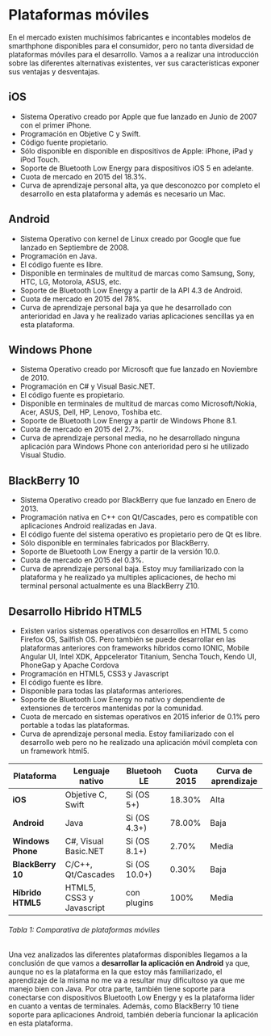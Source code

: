 # Plataformas móviles

En el mercado existen muchísimos fabricantes e incontables modelos de smarthphone disponibles para el consumidor, pero no tanta diversidad de plataformas móviles para el desarrollo. Vamos a a realizar una introducción sobre las diferentes alternativas existentes, ver sus características exponer sus ventajas y desventajas.

## iOS
- Sistema Operativo creado por Apple que fue lanzado en Junio de 2007 con el primer iPhone.
- Programación en Objetive C y Swift.
- Código fuente propietario.
- Sólo disponible en disponible en dispositivos de Apple: iPhone, iPad y iPod Touch.
- Soporte de Bluetooth Low Energy para dispositivos iOS 5 en adelante.
- Cuota de mercado en 2015 del 18.3%.
- Curva de aprendizaje personal alta, ya que desconozco por completo el desarrollo en esta plataforma y además es necesario un Mac.


## Android
- Sistema Operativo con kernel de Linux creado por Google que fue lanzado en Septiembre de 2008.
- Programación en Java.
- El código fuente es libre.
- Disponible en terminales de multitud de marcas como Samsung, Sony, HTC, LG, Motorola, ASUS, etc.
- Soporte de Bluetooth Low Energy a partir de la API 4.3 de Android.
- Cuota de mercado en 2015 del 78%.
- Curva de aprendizaje personal baja ya que he desarrollado con anterioridad en Java y he realizado varias aplicaciones sencillas ya en esta plataforma.


## Windows Phone
- Sistema Operativo creado por Microsoft que fue lanzado en Noviembre de 2010.
- Programación en C# y Visual Basic.NET.
- El código fuente es propietario.
- Disponible en terminales de multitud de marcas como Microsoft/Nokia, Acer, ASUS, Dell, HP, Lenovo, Toshiba etc.
- Soporte de Bluetooth Low Energy a partir de Windows Phone 8.1.
- Cuota de mercado en 2015 del 2.7%.
- Curva de aprendizaje personal media, no he desarrollado ninguna aplicación para Windows Phone con anterioridad pero si he utilizado Visual Studio.


## BlackBerry 10
- Sistema Operativo creado por BlackBerry que fue lanzado en Enero de 2013.
- Programación nativa en C++ con Qt/Cascades, pero es compatible con aplicaciones Android realizadas en Java.
- El código fuente del sistema operativo es propietario pero de Qt es libre.
- Sólo disponible en terminales fabricados por BlackBerry.
- Soporte de Bluetooth Low Energy a partir de la versión 10.0.
- Cuota de mercado en 2015 del 0.3%.
- Curva de aprendizaje personal baja. Estoy muy familiarizado con la plataforma y he realizado ya multiples aplicaciones, de hecho mi terminal personal actualmente es una BlackBerry Z10.


## Desarrollo Hibrido HTML5 
- Existen varios sistemas operativos con desarrollos en HTML 5 como Firefox OS, Sailfish OS. Pero también se puede desarrollar en las plataformas anteriores con frameworks híbridos como IONIC, Mobile Angular UI, Intel XDK, Appcelerator Titanium, Sencha Touch, Kendo UI, PhoneGap y Apache Cordova
- Programación en HTML5, CSS3 y Javascript
- El código fuente es libre.
- Disponible para todas las plataformas anteriores.
- Soporte de Bluetooth Low Energy no nativo y dependiente de extensiones de terceros mantenidas por la comunidad. 
- Cuota de mercado en sistemas operativos en 2015 inferior de 0.1% pero portable a todas las plataformas.
- Curva de aprendizaje personal media. Estoy familiarizado con el desarrollo web pero no he realizado una aplicación móvil completa con un framework html5.
 


| Plataforma        | Lenguaje nativo           | Bluetooh LE   | Cuota 2015 | Curva de aprendizaje |
| ----------------- | ------------------------- | ------------- | ---------- | -------------------- |
| **iOS**           |  Objetive C, Swift        | Si (OS 5+)    | 18.30%     | Alta                 |
| **Android**       |  Java                     | Si (OS 4.3+)  | 78.00%     | Baja                 |
| **Windows Phone** |  C#, Visual Basic.NET     | Si (OS 8.1+)  | 2.70%      | Media                |
| **BlackBerry 10** |  C/C++, Qt/Cascades       | Si (OS 10.0+) | 0.30%      | Baja                 |
| **Híbrido HTML5** |  HTML5, CSS3 y Javascript | con plugins   | 100%       | Media                |
###### *Tabla 1: Comparativa de plataformas móviles*


Una vez analizados las diferentes plataformas disponibles llegamos a la conclusión de que vamos a **desarrollar la aplicación en Android** ya que, aunque no es la plataforma en la que estoy más familiarizado, el aprendizaje de la misma no me va a resultar muy dificultoso ya que me manejo bien con Java. Por otra parte, también tiene soporte para conectarse con dispositivos Bluetooth Low Energy y es la plataforma lider en cuanto a ventas de terminales. Además, como BlackBerry 10 tiene soporte para aplicaciones Android, también debería funcionar la aplicación en esta plataforma.





